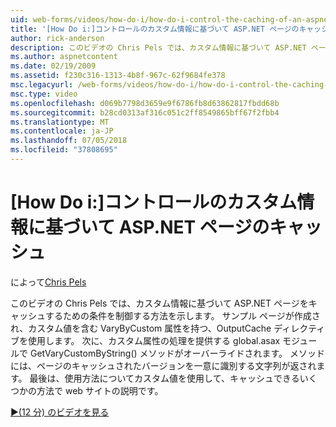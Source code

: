 ```yaml
---
uid: web-forms/videos/how-do-i/how-do-i-control-the-caching-of-an-aspnet-page-based-upon-custom-information
title: '[How Do i:]コントロールのカスタム情報に基づいて ASP.NET ページのキャッシュ |Microsoft Docs'
author: rick-anderson
description: このビデオの Chris Pels では、カスタム情報に基づいて ASP.NET ページをキャッシュするための条件を制御する方法を示します。 サンプル ページの作成と O. し.
ms.author: aspnetcontent
ms.date: 02/19/2009
ms.assetid: f230c316-1313-4b8f-967c-62f9684fe378
msc.legacyurl: /web-forms/videos/how-do-i/how-do-i-control-the-caching-of-an-aspnet-page-based-upon-custom-information
msc.type: video
ms.openlocfilehash: d069b7798d3659e9f6786fb8d63862817fbdd68b
ms.sourcegitcommit: b28cd0313af316c051c2ff8549865bff67f2fbb4
ms.translationtype: MT
ms.contentlocale: ja-JP
ms.lasthandoff: 07/05/2018
ms.locfileid: "37808695"
---
```

<a name="how-do-i-control-the-caching-of-an-aspnet-page-based-upon-custom-information"></a>[How Do i:]コントロールのカスタム情報に基づいて ASP.NET ページのキャッシュ
====================
によって[Chris Pels](https://twitter.com/chrispels)

このビデオの Chris Pels では、カスタム情報に基づいて ASP.NET ページをキャッシュするための条件を制御する方法を示します。 サンプル ページが作成され、カスタム値を含む VaryByCustom 属性を持つ、OutputCache ディレクティブを使用します。 次に、カスタム属性の処理を提供する global.asax モジュールで GetVaryCustomByString() メソッドがオーバーライドされます。 メソッドには、ページのキャッシュされたバージョンを一意に識別する文字列が返されます。 最後は、使用方法についてカスタム値を使用して、キャッシュできるいくつかの方法で web サイトの説明です。

[&#9654;(12 分) のビデオを見る](https://channel9.msdn.com/Blogs/ASP-NET-Site-Videos/how-do-i-control-the-caching-of-an-aspnet-page-based-upon-custom-information)
